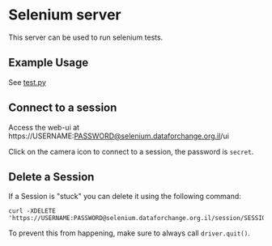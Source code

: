 # Selenium server

This server can be used to run selenium tests.

## Example Usage

See [test.py](test.py)

## Connect to a session

Access the web-ui at https://USERNAME:PASSWORD@selenium.dataforchange.org.il/ui

Click on the camera icon to connect to a session, the password is `secret`.

## Delete a Session

If a Session is "stuck" you can delete it using the following command:

```
curl -XDELETE 'https://USERNAME:PASSWORD@selenium.dataforchange.org.il/session/SESSION_ID'
```

To prevent this from happening, make sure to always call `driver.quit()`.
